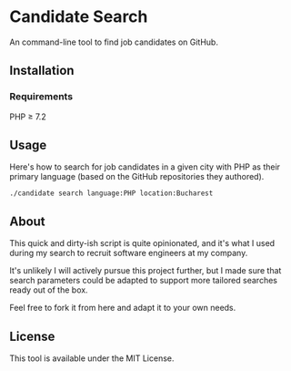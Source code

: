 # Candidate Search

An command-line tool to find job candidates on GitHub.

## Installation

### Requirements

PHP ≥ 7.2

## Usage

Here's how to search for job candidates in a given city with PHP as their primary language (based on the GitHub repositories they authored).
```
./candidate search language:PHP location:Bucharest
```

## About

This quick and dirty-ish script is quite opinionated, and it's what I used during my search to recruit software engineers at my company.

It's unlikely I will actively pursue this project further, but I made sure that search parameters could be adapted to support more tailored searches ready out of the box.

Feel free to fork it from here and adapt it to your own needs.

## License

This tool is available under the MIT License.

